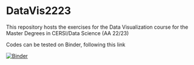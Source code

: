 # DataVis2223

This repository hosts the exercises for the Data Visualization course for the Master Degrees in CERSI/Data Science (AA 22/23)

Codes can be tested on Binder, following this link

[![Binder](https://mybinder.org/badge_logo.svg)](https://mybinder.org/v2/gh/giach68/DataVis2223/HEAD)
